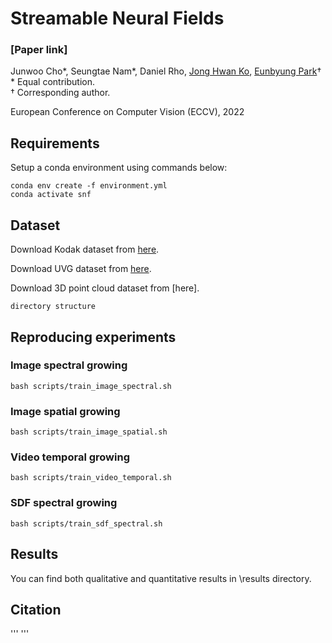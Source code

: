 # Streamable Neural Fields

### [Paper link]

Junwoo Cho\*, Seungtae Nam\*, Daniel Rho, [Jong Hwan Ko](http://iris.skku.edu/#hero), [Eunbyung Park](https://silverbottlep.github.io/)&dagger;<br>
\* Equal contribution.<br>
&dagger; Corresponding author.

European Conference on Computer Vision (ECCV), 2022

## Requirements
Setup a conda environment using commands below:
```
conda env create -f environment.yml
conda activate snf
```

## Dataset
Download Kodak dataset from [here](http://www.cs.albany.edu/~xypan/research/snr/Kodak.html).

Download UVG dataset from [here](http://ultravideo.fi/#testsequences).

Download 3D point cloud dataset from [here].
```
directory structure
```

## Reproducing experiments
### Image spectral growing
```
bash scripts/train_image_spectral.sh
```

### Image spatial growing
```
bash scripts/train_image_spatial.sh
```

### Video temporal growing
```
bash scripts/train_video_temporal.sh
```

### SDF spectral growing
```
bash scripts/train_sdf_spectral.sh
```

## Results
You can find both qualitative and quantitative results in \results directory.

## Citation
'''
''' 
